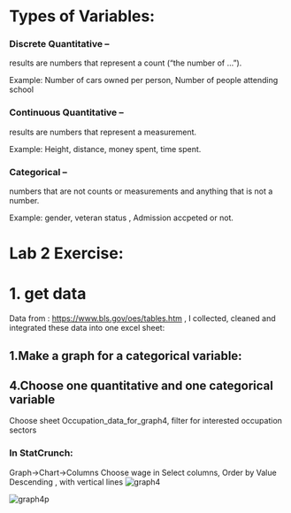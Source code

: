 
# Types of Variables: 

### Discrete Quantitative – 

results are numbers that represent a count (“the number of …”).

Example: Number of cars owned per person, Number of people attending school 

### Continuous Quantitative – 

results are numbers that represent a measurement.

Example: Height, distance, money spent, time spent.

### Categorical – 

numbers that are not counts or measurements and anything that is not a number.

Example: gender, veteran status , Admission accpeted or not.


# Lab 2 Exercise:

# 1. get data 
Data from : https://www.bls.gov/oes/tables.htm , I collected, cleaned and integrated these data into one excel sheet:



## 1.Make a graph for a categorical variable:

## 4.Choose one quantitative and one categorical variable
Choose sheet Occupation_data_for_graph4, filter for interested occupation sectors

### In StatCrunch:
Graph->Chart->Columns
Choose wage in Select columns, Order by Value Descending , with vertical lines
![graph4](https://github.com/Shanlearning/Stat201/blob/master/Lab2/pics/graph4.PNG)

![graph4p](https://github.com/Shanlearning/Stat201/blob/master/Lab2/pics/graph4p.PNG)

